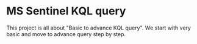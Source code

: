 # MS Sentinel KQL query
This project is all about "Basic to advance KQL query".
We start with very basic and move to advance query step by step.
